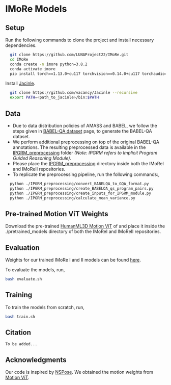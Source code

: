 # IMoRe Models

## Setup
Run the following commands to clone the project and install necessary dependencies.

```bash
  git clone https://github.com/LUNAProject22/IMoRe.git
  cd IMoRe
  conda create -n imore python=3.8.2
  conda activate imore
  pip install torch==1.13.0+cu117 torchvision==0.14.0+cu117 torchaudio==0.13.0 --extra-index-url https://download.pytorch.org/whl/cu117
```

Install [Jacinle](https://github.com/vacancy/Jacinle).
```bash
  git clone https://github.com/vacancy/Jacinle --recursive
  export PATH=<path_to_jacinle>/bin:$PATH
```

## Data
- Due to data distribution policies of AMASS and BABEL, we follow the steps given in [BABEL-QA dataset](https://github.com/markendo/HumanMotionQA/tree/master/BABEL-QA) page, to generate the BABEL-QA dataset.
- We perform additional preprocessing on top of the original BABEL-QA annotations. The resulting preprocessed data is available in the [IPGRM_preprocessing](./IPGRM_preprocessing/IPGRM_formatted_data) folder *(Note: IPGRM refers to Implicit Program Guided Reasoning Module)*.
- Please place the [IPGRM_preprocessing](./IPGRM_preprocessing/IPGRM_formatted_data) directory inside both the IMoReI and IMoReII repositories.
- To replicate the preprocessing pipeline, run the following commands:,
```bash
  python ./IPGRM_preprocessing/convert_BABELQA_to_GQA_format.py
  python ./IPGRM_preprocessing/create_BABELQA_qs_program_pairs.py
  python ./IPGRM_preprocessing/create_inputs_for_IPGRM_module.py
  python ./IPGRM_preprocessing/calculate_mean_variance.py 
```

## Pre-trained Motion ViT Weights
Download the pre-trained [HumanML3D Motion ViT](https://huggingface.co/line-corporation/MotionPatches/tree/main/HumanML3D) of and place it inside the ./pretrained_models directory of both the IMoReI and IMoReII repositories.

## Evaluation

Weights for our trained IMoRe I and II models can be found [here](https://drive.google.com/drive/folders/1JDQyXLfKdDA5o0cvD14IbXKtQFAh1Fad?usp=drive_link).

To evaluate the models, run,
```bash
bash evaluate.sh
```

## Training
To train the models from scratch, run,
```bash
bash train.sh
```

## Citation
```bibtext
To be added...
```

## Acknowledgments
Our code is inspired by [NSPose](https://github.com/markendo/HumanMotionQA).
We obtained the motion weights from [Motion ViT](https://github.com/line/MotionPatches).
